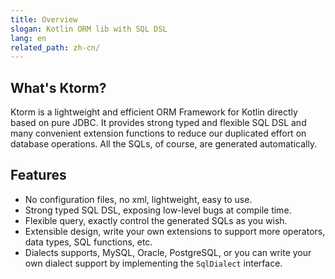 ```yaml
---
title: Overview
slogan: Kotlin ORM lib with SQL DSL
lang: en
related_path: zh-cn/
---
```


## What's Ktorm?

Ktorm is a lightweight and efficient ORM Framework for Kotlin directly based on pure JDBC. It provides strong typed and flexible SQL DSL and many convenient extension functions to reduce our duplicated effort on database operations. All the SQLs, of course, are generated automatically.

## Features

 - No configuration files, no xml, lightweight, easy to use.
 - Strong typed SQL DSL, exposing low-level bugs at compile time.
 - Flexible query, exactly control the generated SQLs as you wish.
 - Extensible design, write your own extensions to support more operators, data types, SQL functions, etc.
 - Dialects supports, MySQL, Oracle, PostgreSQL, or you can write your own dialect support by implementing the `SqlDialect` interface.

